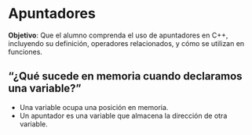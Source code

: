 # Apuntadores

**Objetivo**: Que el alumno comprenda el uso de apuntadores en C++, incluyendo su definición, operadores relacionados, y cómo se utilizan en funciones.

## **“¿Qué sucede en memoria cuando declaramos una variable?”**

* Una variable ocupa una posición en memoria.
* Un apuntador es una variable que almacena la dirección de otra variable.
